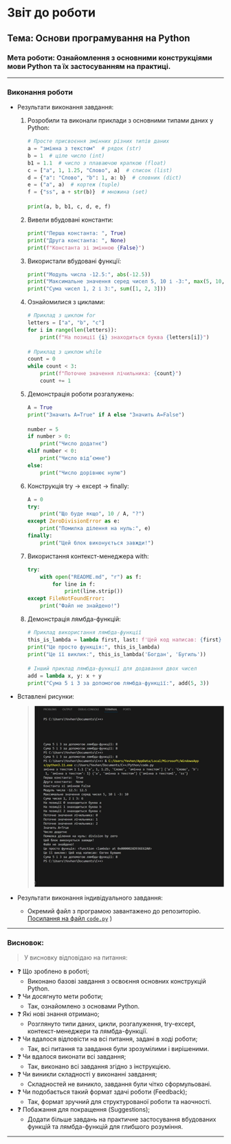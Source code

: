 # Звіт до роботи
## Тема: Основи програмування на Python
### Мета роботи: Ознайомлення з основними конструкціями мови Python та їх застосуванням на практиці.

---

### Виконання роботи

* Результати виконання завдання:
    1. Розробили та виконали приклади з основними типами даних у Python:
        ```python
        # Просте присвоєння змінних різних типів даних
        a = "змінна з текстом"  # рядок (str)
        b = 1  # ціле число (int)
        b1 = 1.1  # число з плаваючою крапкою (float)
        c = ["a", 1, 1.25, "Слово", a]  # список (list)
        d = {"a": "Слово", "b": 1, a: b}  # словник (dict)
        e = ("a", a)  # кортеж (tuple)
        f = {"ss", a + str(b)}  # множина (set)
        
        print(a, b, b1, c, d, e, f)
        ```

    2. Вивели вбудовані константи:
        ```python
        print("Перша константа: ", True)
        print("Друга константа: ", None)
        print(f"Константа зі змінною {False}")
        ```

    3. Використали вбудовані функції:
        ```python
        print("Модуль числа -12.5:", abs(-12.5))
        print("Максимальне значення серед чисел 5, 10 і -3:", max(5, 10, -3))
        print("Сума чисел 1, 2 і 3:", sum([1, 2, 3]))
        ```

    4. Ознайомилися з циклами:
        ```python
        # Приклад з циклом for
        letters = ["a", "b", "c"]
        for i in range(len(letters)):
            print(f"На позиції {i} знаходиться буква {letters[i]}")

        # Приклад з циклом while
        count = 0
        while count < 3:
            print(f"Поточне значення лічильника: {count}")
            count += 1
        ```

    5. Демонстрація роботи розгалужень:
        ```python
        A = True
        print("Значить A=True" if A else "Значить A=False")

        number = 5
        if number > 0:
            print("Число додатнє")
        elif number < 0:
            print("Число від’ємне")
        else:
            print("Число дорівнює нулю")
        ```

    6. Конструкція try -> except -> finally:
        ```python
        A = 0
        try:
            print("Що буде якщо", 10 / A, "?")
        except ZeroDivisionError as e:
            print("Помилка ділення на нуль:", e)
        finally:
            print("Цей блок виконується завжди!")
        ```

    7. Використання контекст-менеджера with:
        ```python
        try:
            with open("README.md", "r") as f:
                for line in f:
                    print(line.strip())
        except FileNotFoundError:
            print("Файл не знайдено!")
        ```

    8. Демонстрація лямбда-функцій:
        ```python
        # Приклад використання лямбда-функції
        this_is_lambda = lambda first, last: f'Цей код написав: {first} {last}'
        print("Це просто функція:", this_is_lambda)
        print("Це її виклик:", this_is_lambda('Богдан', 'Бугиль'))

        # Інший приклад лямбда-функції для додавання двох чисел
        add = lambda x, y: x + y
        print("Сума 5 і 3 за допомогою лямбда-функції:", add(5, 3))
        ```

* Вставлені рисунки:
    > ![Рєзік](./pictures/5321134291704474093.jpg)

* Результати виконання індивідуального завдання:
    - Окремий файл з програмою завантажено до репозиторію.
    [Посилання на файл `code.py`](./code.py)
)

---

### Висновок:
> У висновку відповідаю на питання:

- :question: Що зроблено в роботі;
    - Виконано базові завдання з освоєння основних конструкцій Python.
- :question: Чи досягнуто мети роботи;
    - Так, ознайомлено з основами Python.
- :question: Які нові знання отримано;
    - Розглянуто типи даних, цикли, розгалуження, try-except, контекст-менеджери та лямбда-функції.
- :question: Чи вдалося відповісти на всі питання, задані в ході роботи;
    - Так, всі питання та завдання були зрозумілими і вирішеними.
- :question: Чи вдалося виконати всі завдання;
    - Так, виконано всі завдання згідно з інструкцією.
- :question: Чи виникли складності у виконанні завдання;
    - Складностей не виникло, завдання були чітко сформульовані.
- :question: Чи подобається такий формат здачі роботи (Feedback);
    - Так, формат зручний для структурованої роботи та наочності.
- :question: Побажання для покращення (Suggestions);
    - Додати більше завдань на практичне застосування вбудованих функцій та лямбда-функцій для глибшого розуміння.

---
